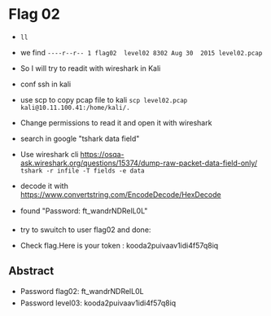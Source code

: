 # Flag 02

- `ll`
+ we find 
`----r--r-- 1 flag02  level02 8302 Aug 30  2015 level02.pcap`

- So I will try to readit with wireshark in Kali
- conf ssh in kali
- use scp to copy pcap file to kali
`scp level02.pcap kali@10.11.100.41:/home/kali/.`

- Change permissions to read it and open it with wireshark
- search in google "tshark data field"
- Use wireshark cli
https://osqa-ask.wireshark.org/questions/15374/dump-raw-packet-data-field-only/
`tshark -r infile -T fields -e data`
- decode it with https://www.convertstring.com/EncodeDecode/HexDecode
- found "Password: ft_wandrNDRelL0L"
- try to swuitch to user flag02
and done: 
- Check flag.Here is your token : kooda2puivaav1idi4f57q8iq


## Abstract
- Password flag02: ft_wandrNDRelL0L
- Password level03: kooda2puivaav1idi4f57q8iq









